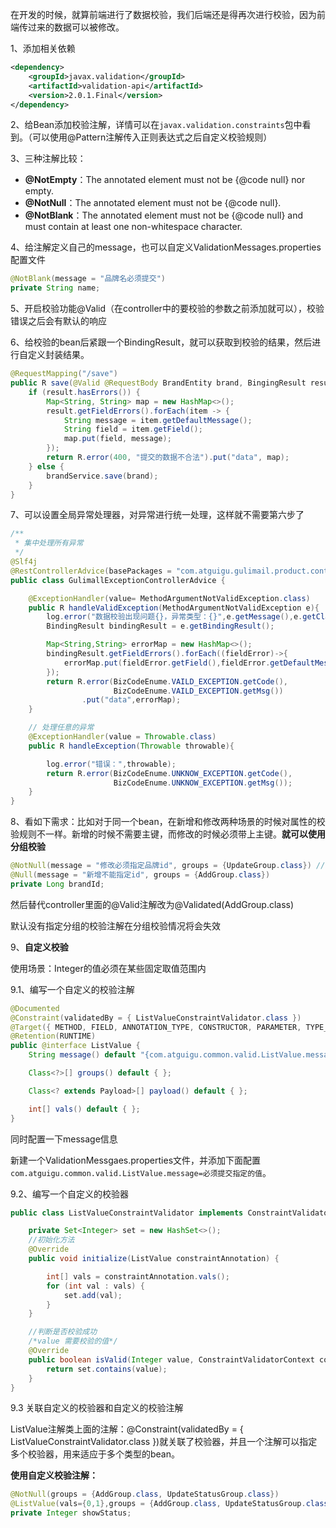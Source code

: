 在开发的时候，就算前端进行了数据校验，我们后端还是得再次进行校验，因为前端传过来的数据可以被修改。

1、添加相关依赖

```xml
<dependency>
	<groupId>javax.validation</groupId>
    <artifactId>validation-api</artifactId>
    <version>2.0.1.Final</version>
</dependency>
```

2、给Bean添加校验注解，详情可以在`javax.validation.constraints`包中看到。（可以使用@Pattern注解传入正则表达式之后自定义校验规则）

3、三种注解比较：

- **@NotEmpty**：The annotated element must not be {@code null} nor empty.
- **@NotNull**：The annotated element must not be {@code null}.
- **@NotBlank**：The annotated element must not be {@code null} and must contain at least one non-whitespace character.

4、给注解定义自己的message，也可以自定义ValidationMessages.properties配置文件

```java
@NotBlank(message = "品牌名必须提交")
private String name;
```

5、开启校验功能@Valid（在controller中的要校验的参数之前添加就可以），校验错误之后会有默认的响应

6、给校验的bean后紧跟一个BindingResult，就可以获取到校验的结果，然后进行自定义封装结果。

```java
@RequestMapping("/save")
public R save(@Valid @RequestBody BrandEntity brand, BingingResult result) {
    if (result.hasErrors()) {
        Map<String, String> map = new HashMap<>();
        result.getFieldErrors().forEach(item -> {
            String message = item.getDefaultMessage();
            String field = item.getField();
            map.put(field, message);
        });
        return R.error(400, "提交的数据不合法").put("data", map);
    } else {
        brandService.save(brand);
    }
} 
```

7、可以设置全局异常处理器，对异常进行统一处理，这样就不需要第六步了

```java
/**
 * 集中处理所有异常
 */
@Slf4j
@RestControllerAdvice(basePackages = "com.atguigu.gulimail.product.controller")
public class GulimallExceptionControllerAdvice {

    @ExceptionHandler(value= MethodArgumentNotValidException.class)
    public R handleValidException(MethodArgumentNotValidException e){
        log.error("数据校验出现问题{}，异常类型：{}",e.getMessage(),e.getClass());
        BindingResult bindingResult = e.getBindingResult();

        Map<String,String> errorMap = new HashMap<>();
        bindingResult.getFieldErrors().forEach((fieldError)->{
            errorMap.put(fieldError.getField(),fieldError.getDefaultMessage());
        });
        return R.error(BizCodeEnume.VAILD_EXCEPTION.getCode(),
                       BizCodeEnume.VAILD_EXCEPTION.getMsg())
            	.put("data",errorMap);
    }

    // 处理任意的异常
    @ExceptionHandler(value = Throwable.class)
    public R handleException(Throwable throwable){

        log.error("错误：",throwable);
        return R.error(BizCodeEnume.UNKNOW_EXCEPTION.getCode(),
                       BizCodeEnume.UNKNOW_EXCEPTION.getMsg());
    }
}
```

8、看如下需求：比如对于同一个bean，在新增和修改两种场景的时候对属性的校验规则不一样。新增的时候不需要主键，而修改的时候必须带上主键。**就可以使用分组校验**

```java
@NotNull(message = "修改必须指定品牌id", groups = {UpdateGroup.class}) // UpdateGroup为空实现类，只有声明
@Null(message = "新增不能指定id", groups = {AddGroup.class})
private Long brandId;
```

然后替代controller里面的@Valid注解改为@Validated(AddGroup.class)

默认没有指定分组的校验注解在分组校验情况将会失效

9、**自定义校验**

使用场景：Integer的值必须在某些固定取值范围内

9.1、编写一个自定义的校验注解

```java
@Documented
@Constraint(validatedBy = { ListValueConstraintValidator.class })
@Target({ METHOD, FIELD, ANNOTATION_TYPE, CONSTRUCTOR, PARAMETER, TYPE_USE })
@Retention(RUNTIME)
public @interface ListValue {
    String message() default "{com.atguigu.common.valid.ListValue.message}";

    Class<?>[] groups() default { };

    Class<? extends Payload>[] payload() default { };

    int[] vals() default { };
}
```

同时配置一下message信息

新建一个ValidationMessgaes.properties文件，并添加下面配置`com.atguigu.common.valid.ListValue.message=必须提交指定的值`。

9.2、编写一个自定义的校验器

```java
public class ListValueConstraintValidator implements ConstraintValidator<ListValue,Integer> {

    private Set<Integer> set = new HashSet<>();
    //初始化方法
    @Override
    public void initialize(ListValue constraintAnnotation) {

        int[] vals = constraintAnnotation.vals();
        for (int val : vals) {
            set.add(val);
        }
    }

    //判断是否校验成功
    /*value 需要校验的值*/
    @Override
    public boolean isValid(Integer value, ConstraintValidatorContext context) {
        return set.contains(value);
    }
}
```

9.3 关联自定义的校验器和自定义的校验注解

ListValue注解类上面的注解：@Constraint(validatedBy = { ListValueConstraintValidator.class })就关联了校验器，并且一个注解可以指定多个校验器，用来适应于多个类型的bean。

**使用自定义校验注解：**

```java
@NotNull(groups = {AddGroup.class, UpdateStatusGroup.class})
@ListValue(vals={0,1},groups = {AddGroup.class, UpdateStatusGroup.class})
private Integer showStatus;
```

